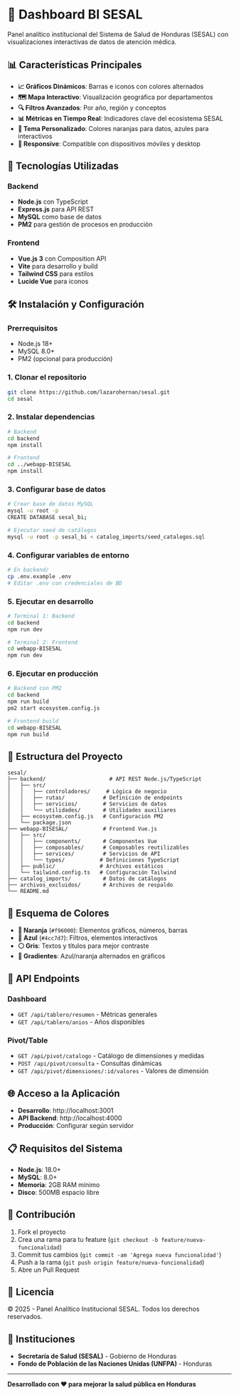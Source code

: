 # 🏥 Dashboard BI SESAL

Panel analítico institucional del Sistema de Salud de Honduras (SESAL) con visualizaciones interactivas de datos de atención médica.

## 📊 Características Principales

- **📈 Gráficos Dinámicos**: Barras e iconos con colores alternados
- **🗺️ Mapa Interactivo**: Visualización geográfica por departamentos
- **🔍 Filtros Avanzados**: Por año, región y conceptos
- **📊 Métricas en Tiempo Real**: Indicadores clave del ecosistema SESAL
- **🎨 Tema Personalizado**: Colores naranjas para datos, azules para interactivos
- **📱 Responsive**: Compatible con dispositivos móviles y desktop

## 🚀 Tecnologías Utilizadas

### Backend
- **Node.js** con TypeScript
- **Express.js** para API REST
- **MySQL** como base de datos
- **PM2** para gestión de procesos en producción

### Frontend
- **Vue.js 3** con Composition API
- **Vite** para desarrollo y build
- **Tailwind CSS** para estilos
- **Lucide Vue** para iconos

## 🛠️ Instalación y Configuración

### Prerrequisitos
- Node.js 18+
- MySQL 8.0+
- PM2 (opcional para producción)

### 1. Clonar el repositorio
```bash
git clone https://github.com/lazarohernan/sesal.git
cd sesal
```

### 2. Instalar dependencias
```bash
# Backend
cd backend
npm install

# Frontend
cd ../webapp-BISESAL
npm install
```

### 3. Configurar base de datos
```bash
# Crear base de datos MySQL
mysql -u root -p
CREATE DATABASE sesal_bi;

# Ejecutar seed de catálogos
mysql -u root -p sesal_bi < catalog_imports/seed_catalogos.sql
```

### 4. Configurar variables de entorno
```bash
# En backend/
cp .env.example .env
# Editar .env con credenciales de BD
```

### 5. Ejecutar en desarrollo
```bash
# Terminal 1: Backend
cd backend
npm run dev

# Terminal 2: Frontend
cd webapp-BISESAL
npm run dev
```

### 6. Ejecutar en producción
```bash
# Backend con PM2
cd backend
npm run build
pm2 start ecosystem.config.js

# Frontend build
cd webapp-BISESAL
npm run build
```

## 📁 Estructura del Proyecto

```
sesal/
├── backend/                    # API REST Node.js/TypeScript
│   ├── src/
│   │   ├── controladores/     # Lógica de negocio
│   │   ├── rutas/            # Definición de endpoints
│   │   ├── servicios/        # Servicios de datos
│   │   └── utilidades/       # Utilidades auxiliares
│   ├── ecosystem.config.js   # Configuración PM2
│   └── package.json
├── webapp-BISESAL/           # Frontend Vue.js
│   ├── src/
│   │   ├── components/       # Componentes Vue
│   │   ├── composables/      # Composables reutilizables
│   │   ├── services/         # Servicios de API
│   │   └── types/           # Definiciones TypeScript
│   ├── public/              # Archivos estáticos
│   └── tailwind.config.ts   # Configuración Tailwind
├── catalog_imports/          # Datos de catálogos
├── archivos_excluidos/       # Archivos de respaldo
└── README.md
```

## 🎨 Esquema de Colores

- **🔶 Naranja** (`#f96000`): Elementos gráficos, números, barras
- **🔵 Azul** (`#4cc7d7`): Filtros, elementos interactivos
- **⚪ Gris**: Textos y títulos para mejor contraste
- **🎨 Gradientes**: Azul/naranja alternados en gráficos

## 📡 API Endpoints

### Dashboard
- `GET /api/tablero/resumen` - Métricas generales
- `GET /api/tablero/anios` - Años disponibles

### Pivot/Table
- `GET /api/pivot/catalogo` - Catálogo de dimensiones y medidas
- `POST /api/pivot/consulta` - Consultas dinámicas
- `GET /api/pivot/dimensiones/:id/valores` - Valores de dimensión

## 🌐 Acceso a la Aplicación

- **Desarrollo**: http://localhost:3001
- **API Backend**: http://localhost:4000
- **Producción**: Configurar según servidor

## 📋 Requisitos del Sistema

- **Node.js**: 18.0+
- **MySQL**: 8.0+
- **Memoria**: 2GB RAM mínimo
- **Disco**: 500MB espacio libre

## 🤝 Contribución

1. Fork el proyecto
2. Crea una rama para tu feature (`git checkout -b feature/nueva-funcionalidad`)
3. Commit tus cambios (`git commit -am 'Agrega nueva funcionalidad'`)
4. Push a la rama (`git push origin feature/nueva-funcionalidad`)
5. Abre un Pull Request

## 📄 Licencia

© 2025 - Panel Analítico Institucional SESAL. Todos los derechos reservados.

## 👥 Instituciones

- **Secretaría de Salud (SESAL)** - Gobierno de Honduras
- **Fondo de Población de las Naciones Unidas (UNFPA)** - Honduras

---

**Desarrollado con ❤️ para mejorar la salud pública en Honduras**